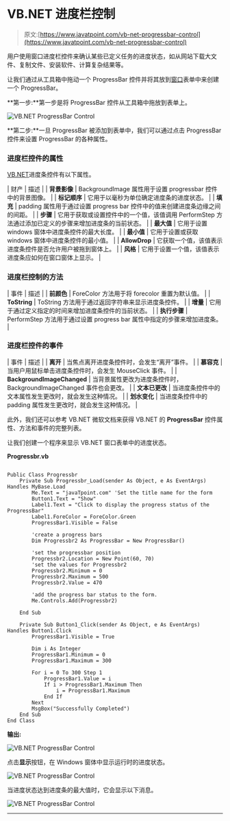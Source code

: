 # VB.NET 进度栏控制

> 原文:[https://www.javatpoint.com/vb-net-progressbar-control](https://www.javatpoint.com/vb-net-progressbar-control)

用户使用窗口进度栏控件来确认某些已定义任务的进度状态，如从网站下载大文件、复制文件、安装软件、计算复杂结果等。

让我们通过从工具箱中拖动一个 ProgressBar 控件并将其放到[窗口](https://www.javatpoint.com/windows)表单中来创建一个 ProgressBar。

**第一步:**第一步是将 ProgressBar 控件从工具箱中拖放到表单上。

![VB.NET ProgressBar Control](../Images/1c94b11d554e42560147e9257b02c6b0.png)

**第二步:**一旦 ProgressBar 被添加到表单中，我们可以通过点击 ProgressBar 控件来设置 ProgressBar 的各种属性。

### 进度栏控件的属性

[VB.NET](https://www.javatpoint.com/vb-net)进度条控件有以下属性。

| 财产 | 描述 |
| **背景影像** | BackgroundImage 属性用于设置 progressbar 控件中的背景图像。 |
| **标记顺序** | 它用于以毫秒为单位确定进度条的进度状态。 |
| **填充** | padding 属性用于通过设置 progress bar 控件中的值来创建进度条边缘之间的间距。 |
| **步骤** | 它用于获取或设置控件中的一个值，该值调用 PerformStep 方法通过添加已定义的步骤来增加进度条的当前状态。 |
| **最大值** | 它用于设置 windows 窗体中进度条控件的最大长度。 |
| **最小值** | 它用于设置或获取 windows 窗体中进度条控件的最小值。 |
| **AllowDrop** | 它获取一个值，该值表示进度条控件是否允许用户被拖到窗体上。 |
| **风格** | 它用于设置一个值，该值表示进度条应如何在窗口窗体上显示。 |

### 进度栏控制的方法

| 事件 | 描述 |
| **前颜色** | ForeColor 方法用于将 forecolor 重置为默认值。 |
| **ToString** | ToString 方法用于通过返回字符串来显示进度条控件。 |
| **增量** | 它用于通过定义指定的时间来增加进度条控件的当前状态。 |
| **执行步骤** | PerformStep 方法用于通过设置 progress bar 属性中指定的步骤来增加进度条。 |

### 进度栏控件的事件

| 事件 | 描述 |
| **离开** | 当焦点离开进度条控件时，会发生“离开”事件。 |
| **慕容克** | 当用户用鼠标单击进度条控件时，会发生 MouseClick 事件。 |
| **BackgroundImageChanged** | 当背景属性更改为进度条控件时，BackgroundImageChanged 事件也会更改。 |
| **文本已更改** | 当进度条控件中的文本属性发生更改时，就会发生这种情况。 |
| **划水变化** | 当进度条控件中的 padding 属性发生更改时，就会发生这种情况。 |

此外，我们还可以参考 VB.NET 微软文档来获得 VB.NET 的 **ProgressBar** 控件属性、方法和事件的完整列表。

让我们创建一个程序来显示 VB.NET 窗口表单中的进度状态。

**Progressbr.vb**

```

Public Class Progressbr
    Private Sub Progressbr_Load(sender As Object, e As EventArgs) Handles MyBase.Load
        Me.Text = "javaTpoint.com" 'Set the title name for the form
        Button1.Text = "Show"
        Label1.Text = "Click to display the progress status of the ProgressBar"
        Label1.ForeColor = ForeColor.Green
        ProgressBar1.Visible = False

        'create a progress bars
        Dim Progressbr2 As ProgressBar = New ProgressBar()

        'set the progressbar position
        Progressbr2.Location = New Point(60, 70)
        'set the values for Progressbr2
        Progressbr2.Minimum = 0
        Progressbr2.Maximum = 500
        Progressbr2.Value = 470

        'add the progress bar status to the form.
        Me.Controls.Add(Progressbr2)

    End Sub

    Private Sub Button1_Click(sender As Object, e As EventArgs) Handles Button1.Click
        ProgressBar1.Visible = True

        Dim i As Integer
        ProgressBar1.Minimum = 0
        ProgressBar1.Maximum = 300

        For i = 0 To 300 Step 1
            ProgressBar1.Value = i
            If i > ProgressBar1.Maximum Then
                i = ProgressBar1.Maximum
            End If
        Next
        MsgBox("Successfully Completed")
    End Sub
End Class

```

**输出:**

![VB.NET ProgressBar Control](../Images/41641465dd2b8f7d2b5499c3498145bd.png)

点击**显示**按钮，在 Windows 窗体中显示运行时的进度状态。

![VB.NET ProgressBar Control](../Images/a3dd38d35db449922cd4a43428f8a13b.png)

当进度状态达到进度条的最大值时，它会显示以下消息。

![VB.NET ProgressBar Control](../Images/83198ec82b82912541b47313b5cec5a9.png)

* * *